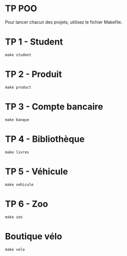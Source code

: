 # TP POO

Pour lancer chacun des projets, utilisez le fichier Makefile.

# TP 1 - Student

```shell
make student
```

# TP 2 - Produit

```shell
make product
```

# TP 3 - Compte bancaire

```shell
make banque
```

# TP 4 - Bibliothèque

```shell
make livres
```

# TP 5 - Véhicule

```shell
make vehicule
```

# TP 6 - Zoo

```shell
make zoo
```

# Boutique vélo

```shell
make velo
```